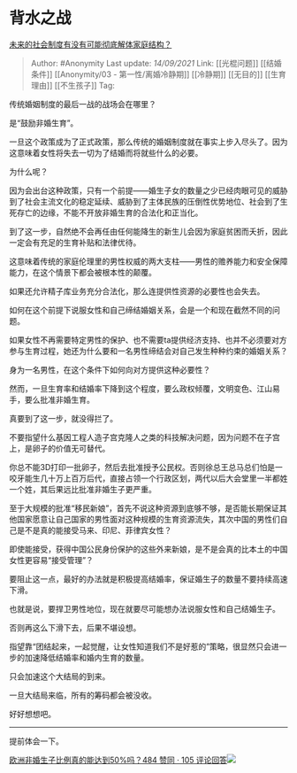 # 背水之战
[未来的社会制度有没有可能彻底解体家庭结构？](https://www.zhihu.com/question/267851009/answer/2117624109)

> Author: #Anonymity
> Last update: *14/09/2021*
> Link: [[光棍问题]] [[结婚条件]] [[Anonymity/03 - 第一性/离婚冷静期]] [[冷静期]] [[无目的]] [[生育理由]] [[不生孩子]]
> Tag:

传统婚姻制度的最后一战的战场会在哪里？

是“鼓励非婚生育”。

一旦这个政策成为了正式政策，那么传统的婚姻制度就在事实上步入尽头了。因为这意味着女性将失去一切为了结婚而将就些什么的必要。

为什么呢？

因为会出台这种政策，只有一个前提——婚生子女的数量之少已经肉眼可见的威胁到了社会主流文化的稳定延续、威胁到了主体民族的压倒性优势地位、社会到了生死存亡的边缘，不能不开放非婚生育的合法化和正当化。

到了这一步，自然绝不会再任由任何能降生的新生儿会因为家庭贫困而夭折，因此一定会有充足的生育补贴和法律优待。

这意味着传统的家庭伦理里的男性权威的两大支柱——男性的赡养能力和安全保障能力，在这个情景下都会被根本性的颠覆。

如果还允许精子库业务充分合法化，那么连提供性资源的必要性也会失去。

如何在这个前提下说服女性和自己缔结婚姻关系，会是一个和现在截然不同的问题。

如果女性不再需要特定男性的保护、也不需要ta提供经济支持、也并不必须要对方参与生育过程，她还为什么要和一名男性缔结会对自己发生种种约束的婚姻关系？

身为一名男性，在这个条件下如何向对方提供这种必要性？

然而，一旦生育率和结婚率下降到这个程度，要么政权倾覆，文明变色、江山易手，要么批准非婚生育。

真要到了这一步，就没得拦了。

不要指望什么基因工程人造子宫克隆人之类的科技解决问题，因为问题不在子宫上，是卵子的价值无可替代。

你总不能3D打印一批卵子，然后去批准授予公民权。否则徐总王总马总们怕是一咬牙能生几十万上百万后代，直接占领一个行政区划，两代以后大会堂里一半都姓一个姓，其后果远比批准非婚生子更严重。

至于大规模的批准“移民新娘”，首先不说这种资源到底够不够，是否能长期保证其他国家愿意让自己国家的男性面对这种规模的生育资源流失，其次中国的男性们自己是不是真的能接受马来、印尼、菲律宾女性？

即使能接受，获得中国公民身份保护的这些外来新娘，是不是会真的比本土的中国女性更容易“接受管理”？

要阻止这一点，最好的办法就是积极提高结婚率，保证婚生子的数量不要持续高速下滑。

也就是说，要捍卫男性地位，现在就要尽可能想办法说服女性和自己结婚生子。

否则再这么下滑下去，后果不堪设想。

指望靠“团结起来，一起觉醒，让女性知道我们不是好惹的”策略，很显然只会进一步的加速降低结婚率和婚内生育的数量。

只会加速这个大结局的到来。

一旦大结局来临，所有的筹码都会被没收。

好好想想吧。

---

提前体会一下。

[欧洲非婚生子比例真的能达到50%吗？484 赞同 · 105 评论回答![](https://pic4.zhimg.com/3990724c49bb5d0e0a0428c96ab1589b_180x120.jpg)](https://www.zhihu.com/question/39245773/answer/80554723)
